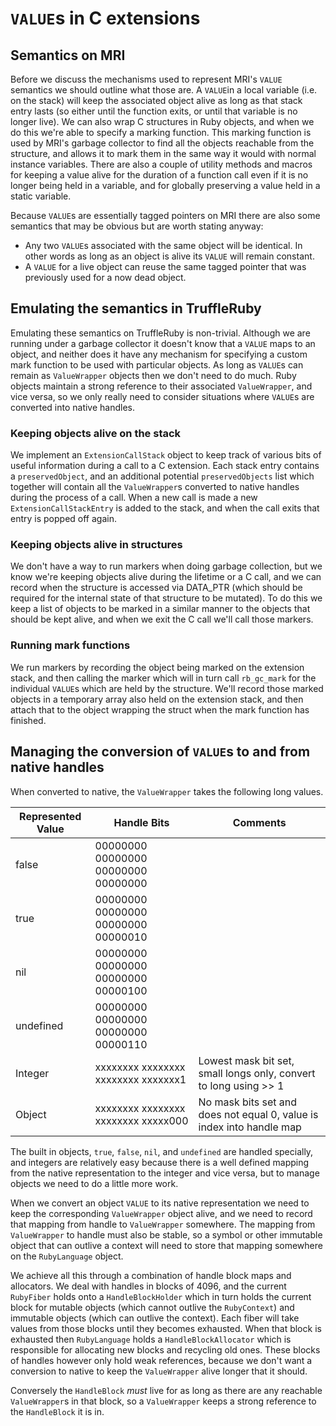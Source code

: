 # `VALUE`s in C extensions

## Semantics on MRI

Before we discuss the mechanisms used to represent MRI's `VALUE`
semantics we should outline what those are. A `VALUE`in a local
variable (i.e. on the stack) will keep the associated object alive as
long as that stack entry lasts (so either until the function exits, or
until that variable is no longer live). We can also wrap C structures
in Ruby objects, and when we do this we're able to specify a marking
function. This marking function is used by MRI's garbage collector to
find all the objects reachable from the structure, and allows it to
mark them in the same way it would with normal instance
variables. There are also a couple of utility methods and macros for
keeping a value alive for the duration of a function call even if it
is no longer being held in a variable, and for globally preserving a
value held in a static variable.

Because `VALUE`s are essentially tagged pointers on MRI there are also
some semantics that may be obvious but are worth stating anyway:

* Any two `VALUE`s associated with the same object will be
  identical. In other words as long as an object is alive its `VALUE`
  will remain constant.
* A `VALUE` for a live object can reuse the same tagged pointer that
  was previously used for a now dead object.

## Emulating the semantics in TruffleRuby

Emulating these semantics on TruffleRuby is non-trivial. Although we
are running under a garbage collector it doesn't know that a `VALUE`
maps to an object, and neither does it have any mechanism for
specifying a custom mark function to be used with particular
objects. As long as `VALUE`s can remain as `ValueWrapper` objects then
we don't need to do much. Ruby objects maintain a strong reference to
their associated `ValueWrapper`, and vice versa, so we only really
need to consider situations where `VALUE`s are converted into native
handles.

### Keeping objects alive on the stack

We implement an `ExtensionCallStack` object to keep track of various
bits of useful information during a call to a C extension. Each stack
entry contains a `preservedObject`, and an additional potential
`preservedObjects` list which together will contain all the
`ValueWrapper`s converted to native handles during the process of a
call. When a new call is made a new `ExtensionCallStackEntry` is added
to the stack, and when the call exits that entry is popped off again.

### Keeping objects alive in structures

We don't have a way to run markers when doing garbage collection, but
we know we're keeping objects alive during the lifetime or a C call,
and we can record when the structure is accessed via DATA_PTR (which
should be required for the internal state of that structure to be
mutated). To do this we keep a list of objects to be marked in a
similar manner to the objects that should be kept alive, and when we
exit the C call we'll call those markers.

### Running mark functions

We run markers by recording the object being marked on the extension
stack, and then calling the marker which will in turn call
`rb_gc_mark` for the individual `VALUE`s which are held by the
structure. We'll record those marked objects in a temporary array also
held on the extension stack, and then attach that to the object
wrapping the struct when the mark function has finished.


## Managing the conversion of `VALUE`s to and from native handles

When converted to native, the `ValueWrapper` takes the following long values.

| Represented Value | Handle Bits                         | Comments |
|-------------------|-------------------------------------|----------|
| false             | 00000000 00000000 00000000 00000000 | |
| true              | 00000000 00000000 00000000 00000010 | |
| nil               | 00000000 00000000 00000000 00000100 | |
| undefined         | 00000000 00000000 00000000 00000110 | |
| Integer           | xxxxxxxx xxxxxxxx xxxxxxxx xxxxxxx1 | Lowest mask bit set, small longs only, convert to long using >> 1 |
| Object            | xxxxxxxx xxxxxxxx xxxxxxxx xxxxx000 | No mask bits set and does not equal 0, value is index into handle map |

The built in objects, `true`, `false`, `nil`, and `undefined` are
handled specially, and integers are relatively easy because there is a
well defined mapping from the native representation to the integer and
vice versa, but to manage objects we need to do a little more work.

When we convert an object `VALUE` to its native representation we need
to keep the corresponding `ValueWrapper` object alive, and we need to
record that mapping from handle to `ValueWrapper` somewhere. The
mapping from `ValueWrapper` to handle must also be stable, so a symbol
or other immutable object that can outlive a context will need to
store that mapping somewhere on the `RubyLanguage` object.

We achieve all this through a combination of handle block maps and
allocators. We deal with handles in blocks of 4096, and the current
`RubyFiber` holds onto a `HandleBlockHolder` which in turn holds the
current block for mutable objects (which cannot outlive the
`RubyContext`) and immutable objects (which can outlive the
context). Each fiber will take values from those blocks until they
becomes exhausted. When that block is exhausted then `RubyLanguage`
holds a `HandleBlockAllocator` which is responsible for allocating new
blocks and recycling old ones. These blocks of handles however only
hold weak references, because we don't want a conversion to native to
keep the `ValueWrapper` alive longer that it should.

Conversely the `HandleBlock` _must_ live for as long as there are any
reachable `ValueWrapper`s in that block, so a `ValueWrapper` keeps a
strong reference to the `HandleBlock` it is in.
